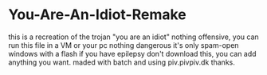 # You-Are-An-Idiot-Remake
this is a recreation of the trojan "you are an idiot" nothing offensive, you can run this file in a VM or your pc nothing dangerous it's only spam-open windows with a flash
if you have epilepsy don't download this, you can add anything you want.
maded with batch and using piv.pivpiv.dk
thanks.
